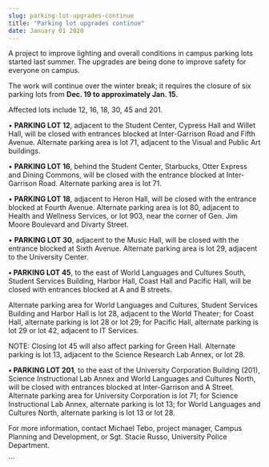 ```yaml
---
slug: parking-lot-upgrades-continue
title: "Parking lot upgrades continue"
date: January 01 2020
---
```


 
<p>
  A project to improve lighting and overall conditions in campus parking lots
  started last summer. The upgrades are being done to improve safety for
  everyone on campus.
</p>
<p>
  The work will continue over the winter break; it requires the closure of six
  parking lots from <strong>Dec. 19 to approximately Jan. 15.</strong>
</p>
<p>Affected lots include 12, 16, 18, 30, 45 and 201.</p>
<p>
  • <strong>PARKING LOT 12</strong>, adjacent to the Student Center, Cypress
  Hall and Willet Hall, will be closed with entrances blocked at
  Inter&#45;Garrison Road and Fifth Avenue. Alternate parking area is lot 71,
  adjacent to the Visual and Public Art buildings.
</p>
<p>
  • <strong>PARKING LOT 16</strong>, behind the Student Center, Starbucks, Otter
  Express and Dining Commons, will be closed with the entrance blocked at
  Inter&#45;Garrison Road. Alternate parking area is lot 71.
</p>
<p>
  • <strong>PARKING LOT 18</strong>, adjacent to Heron Hall, will be closed with
  the entrance blocked at Fourth Avenue. Alternate parking area is lot 80,
  adjacent to Health and Wellness Services, or lot 903, near the corner of Gen.
  Jim Moore Boulevard and Divarty Street.
</p>
<p>
  • <strong>PARKING LOT 30</strong>, adjacent to the Music Hall, will be closed
  with the entrance blocked at Sixth Avenue. Alternate parking area is lot 29,
  adjacent to the University Center.
</p>
<p>
  <strong>• PARKING LOT 45</strong>, to the east of World Languages and Cultures
  South, Student Services Building, Harbor Hall, Coast Hall and Pacific Hall,
  will be closed with entrances blocked at A and B streets.
</p>
<p>
  Alternate parking area for World Languages and Cultures, Student Services
  Building and Harbor Hall is lot 28, adjacent to the World Theater; for Coast
  Hall, alternate parking is lot 28 or lot 29; for Pacific Hall, alternate
  parking is lot 29 or lot 42, adjacent to IT Services.
</p>
<p>
  NOTE: Closing lot 45 will also affect parking for Green Hall. Alternate
  parking is lot 13, adjacent to the Science Research Lab Annex, or lot 28.
</p>
<p>
  <strong>• PARKING LOT 201</strong>, to the east of the University Corporation
  Building &#40;201&#41;, Science Instructional Lab Annex and World Languages
  and Cultures North, will be closed with entrances blocked at
  Inter&#45;Garrison and A Street. Alternate parking area for University
  Corporation is lot 71; for Science Instructional Lab Annex, alternate parking
  is lot 13; for World Languages and Cultures North, alternate parking is lot 13
  or lot 28.
</p>
<p>
  For more information, contact Michael Tebo, project manager, Campus Planning
  and Development, or Sgt. Stacie Russo, University Police Department.
</p>
```
